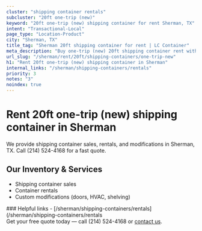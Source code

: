 ```yaml
---
cluster: "shipping container rentals"
subcluster: "20ft one-trip (new)"
keyword: "20ft one-trip (new) shipping container for rent Sherman, TX"
intent: "Transactional-Local"
page_type: "Location-Product"
city: "Sherman, TX"
title_tag: "Sherman 20ft shipping container for rent | LC Container"
meta_description: "Buy one-trip (new) 20ft shipping container rent with local delivery in Sherman, TX. LC Container — local Since 2003. Request a fast quote today."
url_slug: "/sherman/rent/20ft/shipping-containers/one-trip-new"
h1: "Rent 20ft one-trip (new) shipping container in Sherman"
internal_links: "/sherman/shipping-containers/rentals"
priority: 3
notes: "3"
noindex: true
---
```


# Rent 20ft one-trip (new) shipping container in Sherman

We provide shipping container sales, rentals, and modifications in Sherman, TX. Call (214) 524-4168 for a fast quote.

## Our Inventory & Services
- Shipping container sales
- Container rentals
- Custom modifications (doors, HVAC, shelving)

<div data-section="internal-links">
### Helpful links
- [/sherman/shipping-containers/rentals](/sherman/shipping-containers/rentals
</div>

<div data-section="cta">
Get your free quote today — call (214) 524-4168 or <a href="/contact">contact us</a>.
</div>

<script type="application/ld+json">{"@context":"https://schema.org","@type":"FAQPage","mainEntity":[{"@type":"Question","name":"How much does delivery cost in Sherman, TX?","acceptedAnswer":{"@type":"Answer","text":"Delivery costs vary by distance and container size. Most deliveries in Sherman, TX range from $150-$300. Call (214) 524-4168 for an exact quote based on your specific location."}},{"@type":"Question","name":"Do you offer financing or payment plans?","acceptedAnswer":{"@type":"Answer","text":"We accept major credit cards, checks, and can discuss commercial terms for bulk purchases. Call (214) 524-4168 to discuss options."}},{"@type":"Question","name":"Can you customize containers in Sherman, TX?","acceptedAnswer":{"@type":"Answer","text":"Yes — we perform modifications like doors, HVAC, insulation, and shelving. Request a custom quote at (214) 524-4168 or via our contact form."}}]}</script>
